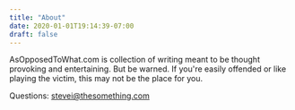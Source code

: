 ```yaml
---
title: "About"
date: 2020-01-01T19:14:39-07:00
draft: false
---
```



AsOpposedToWhat.com is collection of writing meant to be thought
provoking and entertaining. But be warned. If you're easily offended
or like playing the victim, this may not be the place for you.

Questions: stevei@thesomething.com
